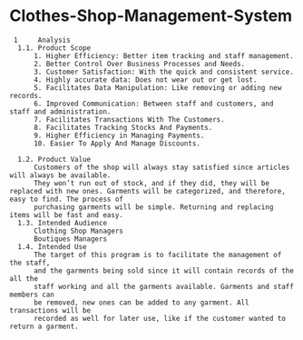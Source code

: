 # Clothes-Shop-Management-System

     1     Analysis
      1.1. Product Scope 
          1. Higher Efficiency: Better item tracking and staff management.
          2. Better Control Over Business Processes and Needs.
          3. Customer Satisfaction: With the quick and consistent service.
          4. Highly accurate data: Does not wear out or get lost.
          5. Facilitates Data Manipulation: Like removing or adding new records.
          6. Improved Communication: Between staff and customers, and staff and administration.
          7. Facilitates Transactions With The Customers.
          8. Facilitates Tracking Stocks And Payments.
          9. Higher Efficiency in Managing Payments.
          10. Easier To Apply And Manage Discounts.
     
      1.2. Product Value
          Customers of the shop will always stay satisfied since articles will always be available.
          They won’t run out of stock, and if they did, they will be replaced with new ones. Garments will be categorized, and therefore, easy to find. The process of
          purchasing garments will be simple. Returning and replacing items will be fast and easy.
      1.3. Intended Audience
          Clothing Shop Managers
          Boutiques Managers
      1.4. Intended Use
          The target of this program is to facilitate the management of the staff, 
          and the garments being sold since it will contain records of the all the 
          staff working and all the garments available. Garments and staff members can 
          be removed, new ones can be added to any garment. All transactions will be
          recorded as well for later use, like if the customer wanted to return a garment.

